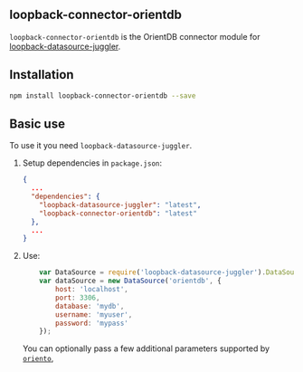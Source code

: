 ## loopback-connector-orientdb

`loopback-connector-orientdb` is the OrientDB connector module for [loopback-datasource-juggler](https://github.com/strongloop/loopback-datasource-juggler/).


## Installation

````sh
npm install loopback-connector-orientdb --save
````

## Basic use

To use it you need `loopback-datasource-juggler`.

1. Setup dependencies in `package.json`:

    ```json
    {
      ...
      "dependencies": {
        "loopback-datasource-juggler": "latest",
        "loopback-connector-orientdb": "latest"
      },
      ...
    }
    ```

2. Use:

    ```javascript
        var DataSource = require('loopback-datasource-juggler').DataSource;
        var dataSource = new DataSource('orientdb', {
            host: 'localhost',
            port: 3306,
            database: 'mydb',
            username: 'myuser',
            password: 'mypass'
        });
    ```
    You can optionally pass a few additional parameters supported by [`oriento`](https://github.com/codemix/oriento),
